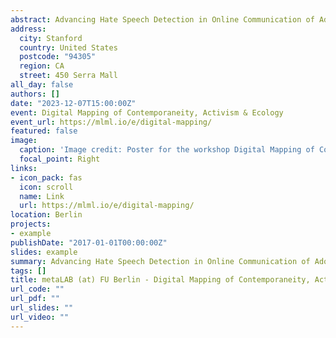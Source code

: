 ```yaml
---
abstract: Advancing Hate Speech Detection in Online Communication of Adolescents
address:
  city: Stanford
  country: United States
  postcode: "94305"
  region: CA
  street: 450 Serra Mall
all_day: false
authors: []
date: "2023-12-07T15:00:00Z"
event: Digital Mapping of Contemporaneity, Activism & Ecology
event_url: https://mlml.io/e/digital-mapping/
featured: false
image:
  caption: 'Image credit: Poster for the workshop Digital Mapping of Contemporaneity, Activism & Ecology. Source: Studio Syberg.'
  focal_point: Right
links:
- icon_pack: fas
  icon: scroll
  name: Link
  url: https://mlml.io/e/digital-mapping/
location: Berlin
projects:
- example
publishDate: "2017-01-01T00:00:00Z"
slides: example
summary: Advancing Hate Speech Detection in Online Communication of Adolescents. A talk about the current research and challenges in the field. 
tags: []
title: metaLAB (at) FU Berlin - Digital Mapping of Contemporaneity, Activism & Ecology 
url_code: ""
url_pdf: ""
url_slides: ""
url_video: ""
---
```

